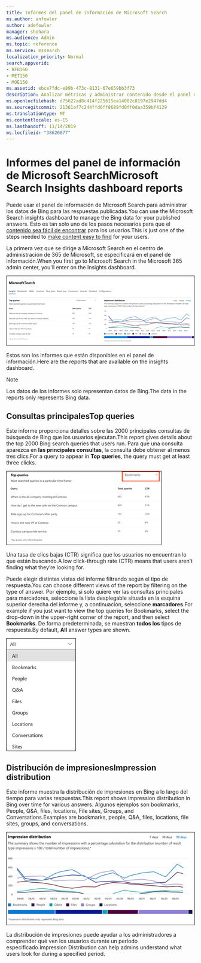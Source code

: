 ```yaml
---
title: Informes del panel de información de Microsoft Search
ms.author: anfowler
author: adefowler
manager: shohara
ms.audience: Admin
ms.topic: reference
ms.service: mssearch
localization_priority: Normal
search.appverid:
- BFB160
- MET150
- MOE150
ms.assetid: ebce7fdc-e89b-473c-8131-67e659bb3f73
description: Analizar métricas y administrar contenido desde el panel de información de Microsoft Search
ms.openlocfilehash: d75622ad8c414f225615ea14082c8197e2947dd4
ms.sourcegitcommit: 21361af7c244ffd6ff8689fd0ff0daa359bf4129
ms.translationtype: MT
ms.contentlocale: es-ES
ms.lasthandoff: 11/14/2019
ms.locfileid: "38626877"
---
```

# <a name="microsoft-search-insights-dashboard-reports"></a><span data-ttu-id="a31a1-103">Informes del panel de información de Microsoft Search</span><span class="sxs-lookup"><span data-stu-id="a31a1-103">Microsoft Search Insights dashboard reports</span></span>

<span data-ttu-id="a31a1-104">Puede usar el panel de información de Microsoft Search para administrar los datos de Bing para las respuestas publicadas.</span><span class="sxs-lookup"><span data-stu-id="a31a1-104">You can use the Microsoft Search insights dashboard to manage the Bing data for your published answers.</span></span> <span data-ttu-id="a31a1-105">Esto es tan solo uno de los pasos necesarios para que el [contenido sea fácil de encontrar](make-content-easy-to-find.md) para los usuarios.</span><span class="sxs-lookup"><span data-stu-id="a31a1-105">This is just one of the steps needed to [make content easy to find](make-content-easy-to-find.md) for your users.</span></span>

<span data-ttu-id="a31a1-106">La primera vez que se dirige a Microsoft Search en el centro de administración de 365 de Microsoft, se especificará en el panel de información.</span><span class="sxs-lookup"><span data-stu-id="a31a1-106">When you first go to Microsoft Search in the Microsoft 365 admin center, you'll enter on the Insights dashboard.</span></span>

![Insights-Dashboard. png](media/Insights-dashboard.png)

<span data-ttu-id="a31a1-108">Estos son los informes que están disponibles en el panel de información.</span><span class="sxs-lookup"><span data-stu-id="a31a1-108">Here are the reports that are available on the insights dashboard.</span></span>

> [!NOTE]
> <span data-ttu-id="a31a1-109">Los datos de los informes solo representan datos de Bing.</span><span class="sxs-lookup"><span data-stu-id="a31a1-109">The data in the reports only represents Bing data.</span></span>

## <a name="top-queries"></a><span data-ttu-id="a31a1-110">Consultas principales</span><span class="sxs-lookup"><span data-stu-id="a31a1-110">Top queries</span></span>

<span data-ttu-id="a31a1-111">Este informe proporciona detalles sobre las 2000 principales consultas de búsqueda de Bing que los usuarios ejecutan.</span><span class="sxs-lookup"><span data-stu-id="a31a1-111">This report gives details about the top 2000 Bing search queries that users run.</span></span> <span data-ttu-id="a31a1-112">Para que una consulta aparezca en **las principales consultas**, la consulta debe obtener al menos tres clics.</span><span class="sxs-lookup"><span data-stu-id="a31a1-112">For a query to appear in **Top queries**, the query must get at least three clicks.</span></span>

![Principales consultas informe con los encabezados de tabla: consulta, total de consultas y hacer clic hasta la velocidad.](media/Insights-topqueries.png)

<span data-ttu-id="a31a1-114">Una tasa de clics bajas (CTR) significa que los usuarios no encuentran lo que están buscando.</span><span class="sxs-lookup"><span data-stu-id="a31a1-114">A low click-through rate (CTR) means that users aren’t finding what they’re looking for.</span></span>

<span data-ttu-id="a31a1-115">Puede elegir distintas vistas del informe filtrando según el tipo de respuesta.</span><span class="sxs-lookup"><span data-stu-id="a31a1-115">You can choose different views of the report by filtering on the type of answer.</span></span> <span data-ttu-id="a31a1-116">Por ejemplo, si solo quiere ver las consultas principales para marcadores, seleccione la lista desplegable situada en la esquina superior derecha del informe y, a continuación, seleccione **marcadores**.</span><span class="sxs-lookup"><span data-stu-id="a31a1-116">For example if you just want to view the top queries for Bookmarks, select the drop-down in the upper-right corner of the report, and then select **Bookmarks**.</span></span> <span data-ttu-id="a31a1-117">De forma predeterminada, se muestran **todos los** tipos de respuesta.</span><span class="sxs-lookup"><span data-stu-id="a31a1-117">By default, **All** answer types are shown.</span></span>

![Filtrar el informe de consultas principales por marcadores, personas, Q&A, archivos, grupos, ubicaciones, conversaciones y sitios](media/Insights-topqueries-dropdown.png)

## <a name="impression-distribution"></a><span data-ttu-id="a31a1-119">Distribución de impresiones</span><span class="sxs-lookup"><span data-stu-id="a31a1-119">Impression distribution</span></span>

<span data-ttu-id="a31a1-120">Este informe muestra la distribución de impresiones en Bing a lo largo del tiempo para varias respuestas.</span><span class="sxs-lookup"><span data-stu-id="a31a1-120">This report shows impression distribution in Bing over time for various answers.</span></span> <span data-ttu-id="a31a1-121">Algunos ejemplos son bookmarks, People, Q&A, files, locations, File sites, Groups, and Conversations.</span><span class="sxs-lookup"><span data-stu-id="a31a1-121">Examples are bookmarks, people, Q&A, files, locations, file sites, groups, and conversations.</span></span> 

![Informe de impresiones con 90 días seleccionados como período de tiempo.](media/Insights-impressions.png)

<span data-ttu-id="a31a1-123">La distribución de impresiones puede ayudar a los administradores a comprender qué ven los usuarios durante un período especificado.</span><span class="sxs-lookup"><span data-stu-id="a31a1-123">Impression Distribution can help admins understand what users look for during a specified period.</span></span>
